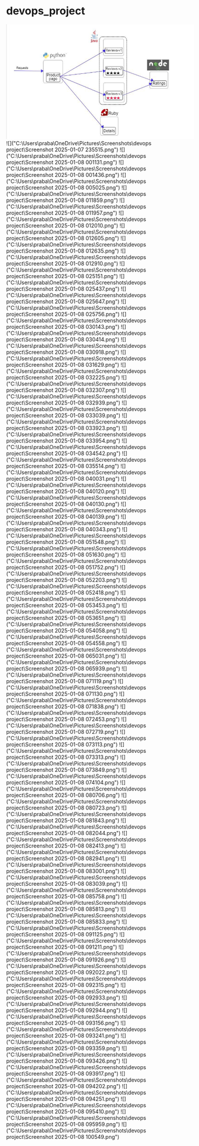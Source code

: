 # devops_project

![project overview](first.jpeg)
![]("C:\Users\praba\OneDrive\Pictures\Screenshots\devops project\Screenshot 2025-01-07 235515.png")
![]("C:\Users\praba\OneDrive\Pictures\Screenshots\devops project\Screenshot 2025-01-08 001131.png")
![]("C:\Users\praba\OneDrive\Pictures\Screenshots\devops project\Screenshot 2025-01-08 001436.png")
![]("C:\Users\praba\OneDrive\Pictures\Screenshots\devops project\Screenshot 2025-01-08 005025.png")
![]("C:\Users\praba\OneDrive\Pictures\Screenshots\devops project\Screenshot 2025-01-08 011859.png")
![]("C:\Users\praba\OneDrive\Pictures\Screenshots\devops project\Screenshot 2025-01-08 011957.png")
![]("C:\Users\praba\OneDrive\Pictures\Screenshots\devops project\Screenshot 2025-01-08 012010.png")
![]("C:\Users\praba\OneDrive\Pictures\Screenshots\devops project\Screenshot 2025-01-08 012605.png")
![]("C:\Users\praba\OneDrive\Pictures\Screenshots\devops project\Screenshot 2025-01-08 012635.png")
![]("C:\Users\praba\OneDrive\Pictures\Screenshots\devops project\Screenshot 2025-01-08 012910.png")
![]("C:\Users\praba\OneDrive\Pictures\Screenshots\devops project\Screenshot 2025-01-08 025151.png")
![]("C:\Users\praba\OneDrive\Pictures\Screenshots\devops project\Screenshot 2025-01-08 025437.png")
![]("C:\Users\praba\OneDrive\Pictures\Screenshots\devops project\Screenshot 2025-01-08 025647.png")
![]("C:\Users\praba\OneDrive\Pictures\Screenshots\devops project\Screenshot 2025-01-08 025756.png")
![]("C:\Users\praba\OneDrive\Pictures\Screenshots\devops project\Screenshot 2025-01-08 030143.png")
![]("C:\Users\praba\OneDrive\Pictures\Screenshots\devops project\Screenshot 2025-01-08 030414.png")
![]("C:\Users\praba\OneDrive\Pictures\Screenshots\devops project\Screenshot 2025-01-08 030918.png")
![]("C:\Users\praba\OneDrive\Pictures\Screenshots\devops project\Screenshot 2025-01-08 031629.png")
![]("C:\Users\praba\OneDrive\Pictures\Screenshots\devops project\Screenshot 2025-01-08 032225.png")
![]("C:\Users\praba\OneDrive\Pictures\Screenshots\devops project\Screenshot 2025-01-08 032307.png")
![]("C:\Users\praba\OneDrive\Pictures\Screenshots\devops project\Screenshot 2025-01-08 032939.png")
![]("C:\Users\praba\OneDrive\Pictures\Screenshots\devops project\Screenshot 2025-01-08 033039.png")
![]("C:\Users\praba\OneDrive\Pictures\Screenshots\devops project\Screenshot 2025-01-08 033923.png")
![]("C:\Users\praba\OneDrive\Pictures\Screenshots\devops project\Screenshot 2025-01-08 033954.png")
![]("C:\Users\praba\OneDrive\Pictures\Screenshots\devops project\Screenshot 2025-01-08 034542.png")
![]("C:\Users\praba\OneDrive\Pictures\Screenshots\devops project\Screenshot 2025-01-08 035514.png")
![]("C:\Users\praba\OneDrive\Pictures\Screenshots\devops project\Screenshot 2025-01-08 040031.png")
![]("C:\Users\praba\OneDrive\Pictures\Screenshots\devops project\Screenshot 2025-01-08 040120.png")
![]("C:\Users\praba\OneDrive\Pictures\Screenshots\devops project\Screenshot 2025-01-08 040130.png")
![]("C:\Users\praba\OneDrive\Pictures\Screenshots\devops project\Screenshot 2025-01-08 040139.png")
![]("C:\Users\praba\OneDrive\Pictures\Screenshots\devops project\Screenshot 2025-01-08 040343.png")
![]("C:\Users\praba\OneDrive\Pictures\Screenshots\devops project\Screenshot 2025-01-08 051548.png")
![]("C:\Users\praba\OneDrive\Pictures\Screenshots\devops project\Screenshot 2025-01-08 051630.png")
![]("C:\Users\praba\OneDrive\Pictures\Screenshots\devops project\Screenshot 2025-01-08 051752.png")
![]("C:\Users\praba\OneDrive\Pictures\Screenshots\devops project\Screenshot 2025-01-08 052203.png")
![]("C:\Users\praba\OneDrive\Pictures\Screenshots\devops project\Screenshot 2025-01-08 052418.png")
![]("C:\Users\praba\OneDrive\Pictures\Screenshots\devops project\Screenshot 2025-01-08 053453.png")
![]("C:\Users\praba\OneDrive\Pictures\Screenshots\devops project\Screenshot 2025-01-08 053651.png")
![]("C:\Users\praba\OneDrive\Pictures\Screenshots\devops project\Screenshot 2025-01-08 054058.png")
![]("C:\Users\praba\OneDrive\Pictures\Screenshots\devops project\Screenshot 2025-01-08 054558.png")
![]("C:\Users\praba\OneDrive\Pictures\Screenshots\devops project\Screenshot 2025-01-08 065031.png")
![]("C:\Users\praba\OneDrive\Pictures\Screenshots\devops project\Screenshot 2025-01-08 065939.png")
![]("C:\Users\praba\OneDrive\Pictures\Screenshots\devops project\Screenshot 2025-01-08 071119.png")
![]("C:\Users\praba\OneDrive\Pictures\Screenshots\devops project\Screenshot 2025-01-08 071130.png")
![]("C:\Users\praba\OneDrive\Pictures\Screenshots\devops project\Screenshot 2025-01-08 071838.png")
![]("C:\Users\praba\OneDrive\Pictures\Screenshots\devops project\Screenshot 2025-01-08 072453.png")
![]("C:\Users\praba\OneDrive\Pictures\Screenshots\devops project\Screenshot 2025-01-08 072719.png")
![]("C:\Users\praba\OneDrive\Pictures\Screenshots\devops project\Screenshot 2025-01-08 073113.png")
![]("C:\Users\praba\OneDrive\Pictures\Screenshots\devops project\Screenshot 2025-01-08 073313.png")
![]("C:\Users\praba\OneDrive\Pictures\Screenshots\devops project\Screenshot 2025-01-08 073849.png")
![]("C:\Users\praba\OneDrive\Pictures\Screenshots\devops project\Screenshot 2025-01-08 074104.png")
![]("C:\Users\praba\OneDrive\Pictures\Screenshots\devops project\Screenshot 2025-01-08 080706.png")
![]("C:\Users\praba\OneDrive\Pictures\Screenshots\devops project\Screenshot 2025-01-08 080723.png")
![]("C:\Users\praba\OneDrive\Pictures\Screenshots\devops project\Screenshot 2025-01-08 081843.png")
![]("C:\Users\praba\OneDrive\Pictures\Screenshots\devops project\Screenshot 2025-01-08 082044.png")
![]("C:\Users\praba\OneDrive\Pictures\Screenshots\devops project\Screenshot 2025-01-08 082413.png")
![]("C:\Users\praba\OneDrive\Pictures\Screenshots\devops project\Screenshot 2025-01-08 082941.png")
![]("C:\Users\praba\OneDrive\Pictures\Screenshots\devops project\Screenshot 2025-01-08 083001.png")
![]("C:\Users\praba\OneDrive\Pictures\Screenshots\devops project\Screenshot 2025-01-08 083039.png")
![]("C:\Users\praba\OneDrive\Pictures\Screenshots\devops project\Screenshot 2025-01-08 085758.png")
![]("C:\Users\praba\OneDrive\Pictures\Screenshots\devops project\Screenshot 2025-01-08 085813.png")
![]("C:\Users\praba\OneDrive\Pictures\Screenshots\devops project\Screenshot 2025-01-08 085833.png")
![]("C:\Users\praba\OneDrive\Pictures\Screenshots\devops project\Screenshot 2025-01-08 091125.png")
![]("C:\Users\praba\OneDrive\Pictures\Screenshots\devops project\Screenshot 2025-01-08 091211.png")
![]("C:\Users\praba\OneDrive\Pictures\Screenshots\devops project\Screenshot 2025-01-08 091926.png")
![]("C:\Users\praba\OneDrive\Pictures\Screenshots\devops project\Screenshot 2025-01-08 092022.png")
![]("C:\Users\praba\OneDrive\Pictures\Screenshots\devops project\Screenshot 2025-01-08 092315.png")
![]("C:\Users\praba\OneDrive\Pictures\Screenshots\devops project\Screenshot 2025-01-08 092933.png")
![]("C:\Users\praba\OneDrive\Pictures\Screenshots\devops project\Screenshot 2025-01-08 092944.png")
![]("C:\Users\praba\OneDrive\Pictures\Screenshots\devops project\Screenshot 2025-01-08 093156.png")
![]("C:\Users\praba\OneDrive\Pictures\Screenshots\devops project\Screenshot 2025-01-08 093241.png")
![]("C:\Users\praba\OneDrive\Pictures\Screenshots\devops project\Screenshot 2025-01-08 093359.png")
![]("C:\Users\praba\OneDrive\Pictures\Screenshots\devops project\Screenshot 2025-01-08 093426.png")
![]("C:\Users\praba\OneDrive\Pictures\Screenshots\devops project\Screenshot 2025-01-08 093917.png")
![]("C:\Users\praba\OneDrive\Pictures\Screenshots\devops project\Screenshot 2025-01-08 094202.png")
![]("C:\Users\praba\OneDrive\Pictures\Screenshots\devops project\Screenshot 2025-01-08 094251.png")
![]("C:\Users\praba\OneDrive\Pictures\Screenshots\devops project\Screenshot 2025-01-08 095410.png")
![]("C:\Users\praba\OneDrive\Pictures\Screenshots\devops project\Screenshot 2025-01-08 095959.png")
![]("C:\Users\praba\OneDrive\Pictures\Screenshots\devops project\Screenshot 2025-01-08 100549.png")